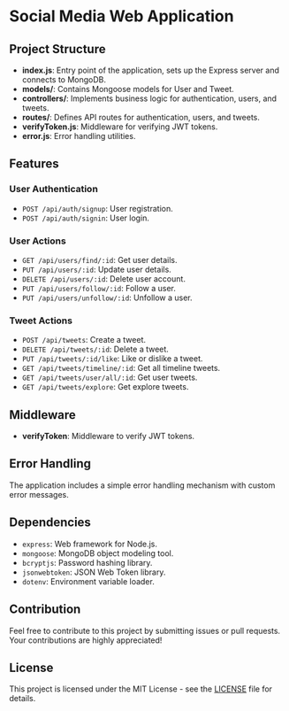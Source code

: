 # Social Media Web Application

## Project Structure

- **index.js**: Entry point of the application, sets up the Express server and connects to MongoDB.
- **models/**: Contains Mongoose models for User and Tweet.
- **controllers/**: Implements business logic for authentication, users, and tweets.
- **routes/**: Defines API routes for authentication, users, and tweets.
- **verifyToken.js**: Middleware for verifying JWT tokens.
- **error.js**: Error handling utilities.

## Features

### User Authentication

- `POST /api/auth/signup`: User registration.
- `POST /api/auth/signin`: User login.

### User Actions

- `GET /api/users/find/:id`: Get user details.
- `PUT /api/users/:id`: Update user details.
- `DELETE /api/users/:id`: Delete user account.
- `PUT /api/users/follow/:id`: Follow a user.
- `PUT /api/users/unfollow/:id`: Unfollow a user.

### Tweet Actions

- `POST /api/tweets`: Create a tweet.
- `DELETE /api/tweets/:id`: Delete a tweet.
- `PUT /api/tweets/:id/like`: Like or dislike a tweet.
- `GET /api/tweets/timeline/:id`: Get all timeline tweets.
- `GET /api/tweets/user/all/:id`: Get user tweets.
- `GET /api/tweets/explore`: Get explore tweets.

## Middleware

- **verifyToken**: Middleware to verify JWT tokens.

## Error Handling

The application includes a simple error handling mechanism with custom error messages.

## Dependencies

- `express`: Web framework for Node.js.
- `mongoose`: MongoDB object modeling tool.
- `bcryptjs`: Password hashing library.
- `jsonwebtoken`: JSON Web Token library.
- `dotenv`: Environment variable loader.

## Contribution

Feel free to contribute to this project by submitting issues or pull requests. Your contributions are highly appreciated!

## License

This project is licensed under the MIT License - see the [LICENSE](LICENSE) file for details.
